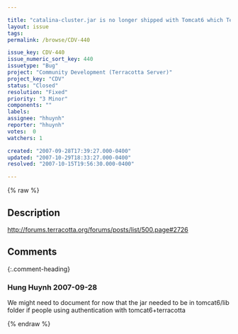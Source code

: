 ```yaml
---

title: "catalina-cluster.jar is no longer shipped with Tomcat6 which Terracotta uses for authentication"
layout: issue
tags: 
permalink: /browse/CDV-440

issue_key: CDV-440
issue_numeric_sort_key: 440
issuetype: "Bug"
project: "Community Development (Terracotta Server)"
project_key: "CDV"
status: "Closed"
resolution: "Fixed"
priority: "3 Minor"
components: ""
labels: 
assignee: "hhuynh"
reporter: "hhuynh"
votes:  0
watchers: 1

created: "2007-09-28T17:39:27.000-0400"
updated: "2007-10-29T18:33:27.000-0400"
resolved: "2007-10-15T19:56:30.000-0400"

---
```




{% raw %}



## Description

<div markdown="1" class="description">

http://forums.terracotta.org/forums/posts/list/500.page#2726

</div>

## Comments


{:.comment-heading}
### **Hung Huynh** <span class="date">2007-09-28</span>

<div markdown="1" class="comment">

We might need to document for now that the jar needed to be in tomcat6/lib folder if people using authentication with tomcat6+terracotta

</div>



{% endraw %}

